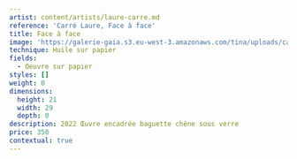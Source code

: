 ```yaml
---
artist: content/artists/laure-carre.md
reference: 'Carré Laure, Face à face'
title: Face à face
image: 'https://galerie-gaia.s3.eu-west-3.amazonaws.com/tina/uploads/carre-laure/galerie gaia - laure carré -face à face 21X29 p.jpeg'
technique: Huile sur papier
fields:
  - Oeuvre sur papier
styles: []
weight: 0
dimensions:
  height: 21
  width: 29
  depth: 0
description: 2022 Œuvre encadrée baguette chêne sous verre
price: 350
contextual: true
---
```


